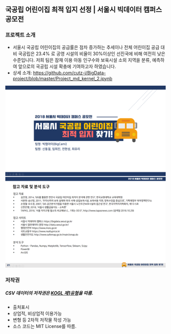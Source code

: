 ## 국공립 어린이집 최적 입지 선정 | 서울시 빅데이터 캠퍼스 공모전
      
      

### 프로젝트 소개
* 서울시 국공립 어린이집의 공급률은 점차 증가하는 추세이나 전체 어린이집 공급 대비 국공립은 23.4% 로 공영 시설의 비율이 30%이상인 선진국에 비해 여전히 낮은 수준입니다. 저희 팀은 잠재 이용 아동 인구수와 보육시설 소외 지역을 분류, 예측하여 앞으로의 국공립 시설 확충에 기여하고자 하였습니다.
* 상세 소개: https://github.com/cutz-j/BigData-project/blob/master/Project_md_kernel_2.ipynb

![](https://github.com/cutz-j/BigData-project/blob/master/img/15.png?raw=true)
![](https://github.com/cutz-j/BigData-project/blob/master/img/16.png?raw=true)
      

### 저작권
##### CSV 데이터의 저작권은 [KOGL 제1유형](http://www.kogl.or.kr/info/license.do)을 따름.
* 출처표시
* 상업적, 비상업적 이용가능
* 변형 등 2차적 저작물 작성 가능
* 소스 코드는 MIT License를 따름.

